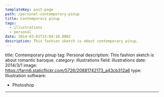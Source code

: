```yaml
---
templateKey: post-page
path: /personal-contemporary-pinup
title: Contemporary pinup
tags:
  - illustrations
  - personal
date: 2014-03-01T15:04:10.000Z
description: This fashion sketch is about contemporary pinup.
---
```


title: Contemporary pinup
tag: Personal
description: This fashion sketch is about romantic baroque.
category: illustrations
field: illustrations
date: 2014/3/1
image: https://farm6.staticflickr.com/5726/20881742173_a43cb312a6
type: Illustration
software:
- Photoshop
---
